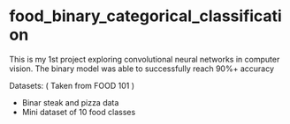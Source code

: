 # food_binary_categorical_classification
This is my 1st project exploring convolutional neural networks in computer vision. The binary model was able to successfully reach 90%+ accuracy

Datasets: ( Taken from FOOD 101 )
- Binar steak and pizza data
- Mini dataset of 10 food classes
